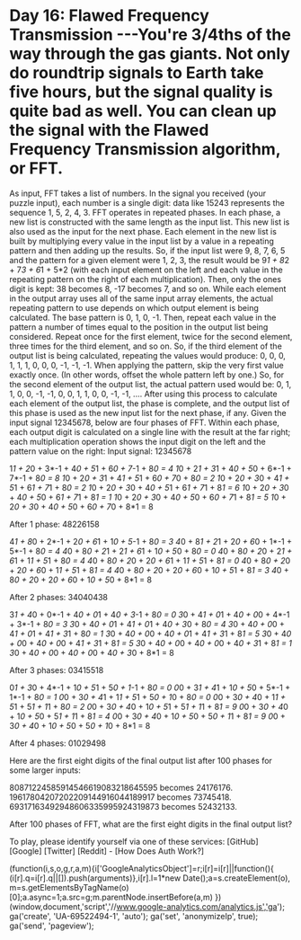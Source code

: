 # Day 16: Flawed Frequency Transmission ---You're 3/4ths of the way through the gas giants. Not only do roundtrip signals to Earth take five hours, but the signal quality is quite bad as well.  You can clean up the signal with the Flawed Frequency Transmission algorithm, or FFT.
As input, FFT takes a list of numbers.  In the signal you received (your puzzle input), each number is a single digit: data like 15243 represents the sequence 1, 5, 2, 4, 3.
FFT operates in repeated phases.  In each phase, a new list is constructed with the same length as the input list.  This new list is also used as the input for the next phase.
Each element in the new list is built by multiplying every value in the input list by a value in a repeating pattern and then adding up the results. So, if the input list were 9, 8, 7, 6, 5 and the pattern for a given element were 1, 2, 3, the result would be 9*1 + 8*2 + 7*3 + 6*1 + 5*2 (with each input element on the left and each value in the repeating pattern on the right of each multiplication). Then, only the ones digit is kept: 38 becomes 8, -17 becomes 7, and so on.
While each element in the output array uses all of the same input array elements, the actual repeating pattern to use depends on which output element is being calculated. The base pattern is 0, 1, 0, -1.  Then, repeat each value in the pattern a number of times equal to the position in the output list being considered. Repeat once for the first element, twice for the second element, three times for the third element, and so on.  So, if the third element of the output list is being calculated, repeating the values would produce: 0, 0, 0, 1, 1, 1, 0, 0, 0, -1, -1, -1.
When applying the pattern, skip the very first value exactly once. (In other words, offset the whole pattern left by one.) So, for the second element of the output list, the actual pattern used would be: 0, 1, 1, 0, 0, -1, -1, 0, 0, 1, 1, 0, 0, -1, -1, ....
After using this process to calculate each element of the output list, the phase is complete, and the output list of this phase is used as the new input list for the next phase, if any.
Given the input signal 12345678, below are four phases of FFT. Within each phase, each output digit is calculated on a single line with the result at the far right; each multiplication operation shows the input digit on the left and the pattern value on the right:
Input signal: 12345678

1*1  + 2*0  + 3*-1 + 4*0  + 5*1  + 6*0  + 7*-1 + 8*0  = 4
1*0  + 2*1  + 3*1  + 4*0  + 5*0  + 6*-1 + 7*-1 + 8*0  = 8
1*0  + 2*0  + 3*1  + 4*1  + 5*1  + 6*0  + 7*0  + 8*0  = 2
1*0  + 2*0  + 3*0  + 4*1  + 5*1  + 6*1  + 7*1  + 8*0  = 2
1*0  + 2*0  + 3*0  + 4*0  + 5*1  + 6*1  + 7*1  + 8*1  = 6
1*0  + 2*0  + 3*0  + 4*0  + 5*0  + 6*1  + 7*1  + 8*1  = 1
1*0  + 2*0  + 3*0  + 4*0  + 5*0  + 6*0  + 7*1  + 8*1  = 5
1*0  + 2*0  + 3*0  + 4*0  + 5*0  + 6*0  + 7*0  + 8*1  = 8

After 1 phase: 48226158

4*1  + 8*0  + 2*-1 + 2*0  + 6*1  + 1*0  + 5*-1 + 8*0  = 3
4*0  + 8*1  + 2*1  + 2*0  + 6*0  + 1*-1 + 5*-1 + 8*0  = 4
4*0  + 8*0  + 2*1  + 2*1  + 6*1  + 1*0  + 5*0  + 8*0  = 0
4*0  + 8*0  + 2*0  + 2*1  + 6*1  + 1*1  + 5*1  + 8*0  = 4
4*0  + 8*0  + 2*0  + 2*0  + 6*1  + 1*1  + 5*1  + 8*1  = 0
4*0  + 8*0  + 2*0  + 2*0  + 6*0  + 1*1  + 5*1  + 8*1  = 4
4*0  + 8*0  + 2*0  + 2*0  + 6*0  + 1*0  + 5*1  + 8*1  = 3
4*0  + 8*0  + 2*0  + 2*0  + 6*0  + 1*0  + 5*0  + 8*1  = 8

After 2 phases: 34040438

3*1  + 4*0  + 0*-1 + 4*0  + 0*1  + 4*0  + 3*-1 + 8*0  = 0
3*0  + 4*1  + 0*1  + 4*0  + 0*0  + 4*-1 + 3*-1 + 8*0  = 3
3*0  + 4*0  + 0*1  + 4*1  + 0*1  + 4*0  + 3*0  + 8*0  = 4
3*0  + 4*0  + 0*0  + 4*1  + 0*1  + 4*1  + 3*1  + 8*0  = 1
3*0  + 4*0  + 0*0  + 4*0  + 0*1  + 4*1  + 3*1  + 8*1  = 5
3*0  + 4*0  + 0*0  + 4*0  + 0*0  + 4*1  + 3*1  + 8*1  = 5
3*0  + 4*0  + 0*0  + 4*0  + 0*0  + 4*0  + 3*1  + 8*1  = 1
3*0  + 4*0  + 0*0  + 4*0  + 0*0  + 4*0  + 3*0  + 8*1  = 8

After 3 phases: 03415518

0*1  + 3*0  + 4*-1 + 1*0  + 5*1  + 5*0  + 1*-1 + 8*0  = 0
0*0  + 3*1  + 4*1  + 1*0  + 5*0  + 5*-1 + 1*-1 + 8*0  = 1
0*0  + 3*0  + 4*1  + 1*1  + 5*1  + 5*0  + 1*0  + 8*0  = 0
0*0  + 3*0  + 4*0  + 1*1  + 5*1  + 5*1  + 1*1  + 8*0  = 2
0*0  + 3*0  + 4*0  + 1*0  + 5*1  + 5*1  + 1*1  + 8*1  = 9
0*0  + 3*0  + 4*0  + 1*0  + 5*0  + 5*1  + 1*1  + 8*1  = 4
0*0  + 3*0  + 4*0  + 1*0  + 5*0  + 5*0  + 1*1  + 8*1  = 9
0*0  + 3*0  + 4*0  + 1*0  + 5*0  + 5*0  + 1*0  + 8*1  = 8

After 4 phases: 01029498

Here are the first eight digits of the final output list after 100 phases for some larger inputs:

80871224585914546619083218645595 becomes 24176176.
19617804207202209144916044189917 becomes 73745418.
69317163492948606335995924319873 becomes 52432133.

After 100 phases of FFT, what are the first eight digits in the final output list?

To play, please identify yourself via one of these services:
[GitHub] [Google] [Twitter] [Reddit] - [How Does Auth Work?]




(function(i,s,o,g,r,a,m){i['GoogleAnalyticsObject']=r;i[r]=i[r]||function(){
(i[r].q=i[r].q||[]).push(arguments)},i[r].l=1*new Date();a=s.createElement(o),
m=s.getElementsByTagName(o)[0];a.async=1;a.src=g;m.parentNode.insertBefore(a,m)
})(window,document,'script','//www.google-analytics.com/analytics.js','ga');
ga('create', 'UA-69522494-1', 'auto');
ga('set', 'anonymizeIp', true);
ga('send', 'pageview');



